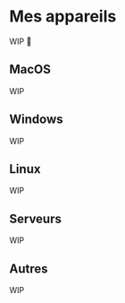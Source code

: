 # Mes appareils

WIP 🔧

## MacOS

WIP

## Windows

WIP

## Linux

WIP

## Serveurs

WIP

## Autres

WIP